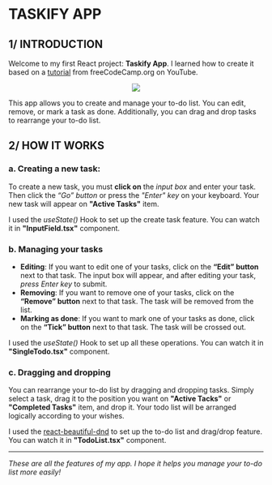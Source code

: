 # TASKIFY APP

## 1/ INTRODUCTION
Welcome to my first React project: **Taskify App**. I learned how to create it based on a [tutorial](https://www.youtube.com/watch?v=FJDVKeh7RJI) from freeCodeCamp.org on YouTube.

<p align="center">
<img src ="https://github.com/Thuww/React-TypeScript-Taskify/assets/104199504/2224aa93-5e69-498d-aeb8-a7d1e3448bde"/>
</p>

This app allows you to create and manage your to-do list. You can edit, remove, or mark a task as done. Additionally, you can drag and drop tasks to rearrange your to-do list.

## 2/ HOW IT WORKS
### a. Creating a new task:
To create a new task, you must **click on** the *input box* and enter your task. Then click the *“Go” button* or press the *"Enter" key* on your keyboard. Your new task will appear on **"Active Tasks"** item.

I used the *useState()* Hook to set up the create task feature. You can watch it in **"InputField.tsx"** component.

### b. Managing your tasks
- **Editing**: If you want to edit one of your tasks, click on the **“Edit” button** next to that task. The input box will appear, and after editing your task, *press Enter key* to submit.
- **Removing**: If you want to remove one of your tasks, click on the **“Remove” button** next to that task. The task will be removed from the list.
- **Marking as done**: If you want to mark one of your tasks as done, click on the **“Tick” button** next to that task. The task will be crossed out.

I used the *useState()* Hook to set up all these operations. You can watch it in **"SingleTodo.tsx"** component.

### c. Dragging and dropping
You can rearrange your to-do list by dragging and dropping tasks. Simply select a task, drag it to the position you want on **"Active Tacks"** or **"Completed Tasks"** item, and drop it. Your todo list will be arranged logically according to your wishes.

I used the [react-beautiful-dnd](https://www.npmjs.com/package/react-beautiful-dnd?activeTab=dependencies) to set up the to-do list and drag/drop feature. You can watch it in **"TodoList.tsx"** component.

***
*These are all the features of my app. I hope it helps you manage your to-do list more easily!*